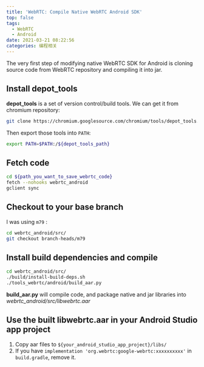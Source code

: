 ```yaml
---
title: 'WebRTC: Compile Native WebRTC Android SDK'
top: false
tags:
  - WebRTC
  - Android
date: 2021-03-21 08:22:56
categories: 编程相关
---
```


The very first step of modifying native WebRTC SDK for Android is cloning source code from WebRTC repository and compiling it into jar.


<!--more-->

## Install depot_tools
**depot_tools** is a set of version control/build tools. We can get it from chromium repository:

```bash
git clone https://chromium.googlesource.com/chromium/tools/depot_tools.git
```

Then export those tools into `PATH`:

```bash
export PATH=$PATH:/${depot_tools_path}
```

## Fetch code

```bash
cd ${path_you_want_to_save_webrtc_code}
fetch --nohooks webrtc_android
gclient sync
```

## Checkout to your base branch

I was using `m79` :

```bash
cd webrtc_android/src/
git checkout branch-heads/m79
```


## Install build dependencies and compile

```bash
cd webrtc_android/src/
./build/install-build-deps.sh
./tools_webrtc/android/build_aar.py
```

**build_aar.py** will compile code, and package native and jar libraries into *webrtc_android/src/libwebrtc.aar*

## Use the built libwebrtc.aar in your Android Studio app project

1. Copy aar files to `${your_android_studio_app_project}/libs/`
2. If you have `implementation 'org.webrtc:google-webrtc:xxxxxxxxxx'` in `build.gradle`, remove it.




